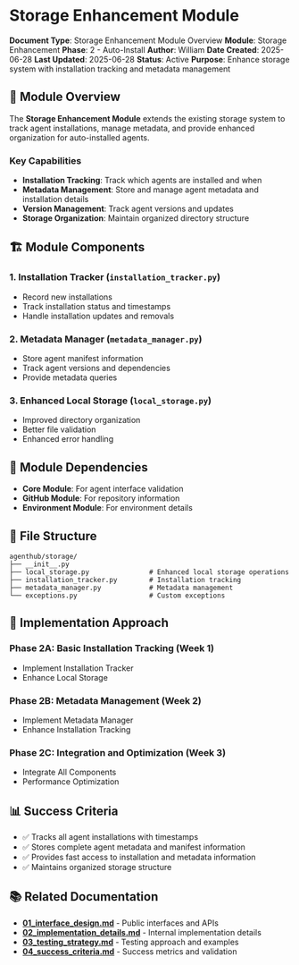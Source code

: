 # Storage Enhancement Module

**Document Type**: Storage Enhancement Module Overview
**Module**: Storage Enhancement
**Phase**: 2 - Auto-Install
**Author**: William
**Date Created**: 2025-06-28
**Last Updated**: 2025-06-28
**Status**: Active
**Purpose**: Enhance storage system with installation tracking and metadata management

## 🎯 **Module Overview**

The **Storage Enhancement Module** extends the existing storage system to track agent installations, manage metadata, and provide enhanced organization for auto-installed agents.

### **Key Capabilities**
- **Installation Tracking**: Track which agents are installed and when
- **Metadata Management**: Store and manage agent metadata and installation details
- **Version Management**: Track agent versions and updates
- **Storage Organization**: Maintain organized directory structure

## 🏗️ **Module Components**

### **1. Installation Tracker** (`installation_tracker.py`)
- Record new installations
- Track installation status and timestamps
- Handle installation updates and removals

### **2. Metadata Manager** (`metadata_manager.py`)
- Store agent manifest information
- Track agent versions and dependencies
- Provide metadata queries

### **3. Enhanced Local Storage** (`local_storage.py`)
- Improved directory organization
- Better file validation
- Enhanced error handling

## 🔗 **Module Dependencies**

- **Core Module**: For agent interface validation
- **GitHub Module**: For repository information
- **Environment Module**: For environment details

## 📁 **File Structure**

```
agenthub/storage/
├── __init__.py
├── local_storage.py               # Enhanced local storage operations
├── installation_tracker.py        # Installation tracking
├── metadata_manager.py            # Metadata management
└── exceptions.py                  # Custom exceptions
```

## 🚀 **Implementation Approach**

### **Phase 2A: Basic Installation Tracking (Week 1)**
- Implement Installation Tracker
- Enhance Local Storage

### **Phase 2B: Metadata Management (Week 2)**
- Implement Metadata Manager
- Enhance Installation Tracking

### **Phase 2C: Integration and Optimization (Week 3)**
- Integrate All Components
- Performance Optimization

## 📊 **Success Criteria**

- ✅ Tracks all agent installations with timestamps
- ✅ Stores complete agent metadata and manifest information
- ✅ Provides fast access to installation and metadata information
- ✅ Maintains organized storage structure

## 📚 **Related Documentation**

- **[01_interface_design.md](01_interface_design.md)** - Public interfaces and APIs
- **[02_implementation_details.md](02_implementation_details.md)** - Internal implementation details
- **[03_testing_strategy.md](03_testing_strategy.md)** - Testing approach and examples
- **[04_success_criteria.md](04_success_criteria.md)** - Success metrics and validation
